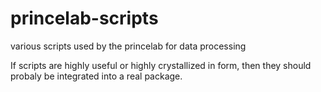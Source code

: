 # princelab-scripts

various scripts used by the princelab for data processing

If scripts are highly useful or highly crystallized in form, then they should probaly be integrated into a real package.
